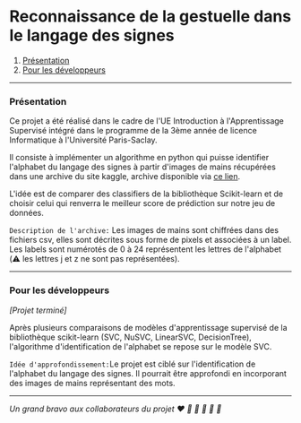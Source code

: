 # Reconnaissance de la gestuelle dans le langage des signes

1. [Présentation](#presentation)
2. [Pour les développeurs](#developpeur)

---
### Présentation
Ce projet a été réalisé dans le cadre de l'UE Introduction à l'Apprentissage Supervisé intégré dans le programme de la 3ème année de  licence Informatique à l'Université Paris-Saclay.

Il consiste à implémenter un algorithme en python qui puisse identifier l'alphabet du langage des signes à partir d'images de mains récupérées dans une archive du site kaggle, archive disponible via [ce lien](https://www.kaggle.com/datamunge/sign-language-mnist).

L'idée est de comparer des classifiers de la bibliothèque Scikit-learn et de choisir celui qui renverra le meilleur score de prédiction sur notre jeu de données.

`Description de l'archive:` Les images de mains sont chiffrées dans des fichiers csv, elles sont décrites sous forme de pixels et associées à un label. Les labels sont numérotés de 0 à 24 représentent les lettres de l'alphabet (:warning: les lettres j et z ne sont pas représentées).

---

### Pour les développeurs
*[Projet terminé]*

Après plusieurs comparaisons de modèles d'apprentissage supervisé de la bibliothèque scikit-learn (SVC, NuSVC, LinearSVC, DecisionTree), l'algorithme d'identification de l'alphabet se repose sur le modèle SVC.

`Idée d'approfondissement:`Le projet est ciblé sur l'identification de l'alphabet du langage des signes. Il pourrait être approfondi en incorporant des images de mains représentant des mots.

---

*Un grand bravo aux collaborateurs du projet  :heart: :blue_heart: :green_heart: :yellow_heart: :purple_heart: :black_heart:*






